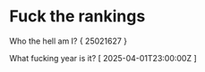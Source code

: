 # Fuck the rankings

Who the hell am I?
{ 25021627 }

What fucking year is it?
[ 2025-04-01T23:00:00Z ]
